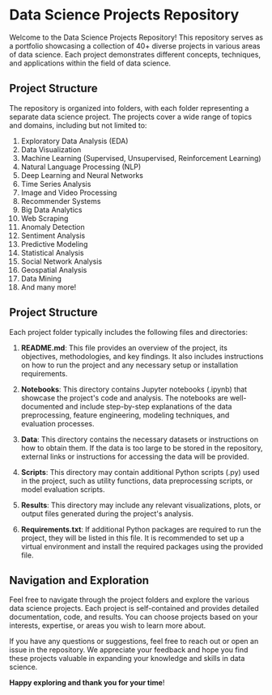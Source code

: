 # Data Science Projects Repository

Welcome to the Data Science Projects Repository! This repository serves as a portfolio showcasing a collection of 40+ diverse projects in various areas of data science. Each project demonstrates different concepts, techniques, and applications within the field of data science.

## Project Structure

The repository is organized into folders, with each folder representing a separate data science project. The projects cover a wide range of topics and domains, including but not limited to:

1. Exploratory Data Analysis (EDA)
2. Data Visualization
3. Machine Learning (Supervised, Unsupervised, Reinforcement Learning)
4. Natural Language Processing (NLP)
5. Deep Learning and Neural Networks
6. Time Series Analysis
7. Image and Video Processing
8. Recommender Systems
9. Big Data Analytics
10. Web Scraping
11. Anomaly Detection
12. Sentiment Analysis
13. Predictive Modeling
14. Statistical Analysis
15. Social Network Analysis
16. Geospatial Analysis
17. Data Mining
18. And many more!

## Project Structure

Each project folder typically includes the following files and directories:

1. **README.md**: This file provides an overview of the project, its objectives, methodologies, and key findings. It also includes instructions on how to run the project and any necessary setup or installation requirements.

2. **Notebooks**: This directory contains Jupyter notebooks (.ipynb) that showcase the project's code and analysis. The notebooks are well-documented and include step-by-step explanations of the data preprocessing, feature engineering, modeling techniques, and evaluation processes.

3. **Data**: This directory contains the necessary datasets or instructions on how to obtain them. If the data is too large to be stored in the repository, external links or instructions for accessing the data will be provided.

4. **Scripts**: This directory may contain additional Python scripts (.py) used in the project, such as utility functions, data preprocessing scripts, or model evaluation scripts.

5. **Results**: This directory may include any relevant visualizations, plots, or output files generated during the project's analysis.

6. **Requirements.txt**: If additional Python packages are required to run the project, they will be listed in this file. It is recommended to set up a virtual environment and install the required packages using the provided file.

## Navigation and Exploration

Feel free to navigate through the project folders and explore the various data science projects. Each project is self-contained and provides detailed documentation, code, and results. You can choose projects based on your interests, expertise, or areas you wish to learn more about.

If you have any questions or suggestions, feel free to reach out or open an issue in the repository. We appreciate your feedback and hope you find these projects valuable in expanding your knowledge and skills in data science.

**Happy exploring and thank you for your time**!
